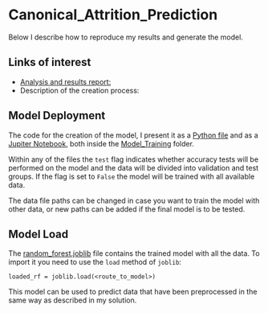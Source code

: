 # Canonical_Attrition_Prediction

Below I describe how to reproduce my results and generate the model.

## Links of interest

- [Analysis and results report:](./Data_Analysis)
- Description of the creation process:

## Model Deployment

The code for the creation of the model, I present it as a [Python file]("./Model_Training/model_training.py") and as a [Jupiter Notebook]("./Model_Training/Model_Pipeline_Training.ipynb"), both inside the [Model_Training]("./Model_Training") folder.

Within any of the files the `test` flag indicates whether accuracy tests will be performed on the model and the data will be divided into validation and test groups. If the flag is set to `False` the model will be trained with all available data.

The data file paths can be changed in case you want to train the model with other data, or new paths can be added if the final model is to be tested.

## Model Load

The [random_forest.joblib]("./Model_Training/random_forest.joblib") file contains the trained model with all the data. To import it you need to use the `load` method of `joblib`:

`loaded_rf = joblib.load(<route_to_model>)`

This model can be used to predict data that have been preprocessed in the same way as described in my solution.